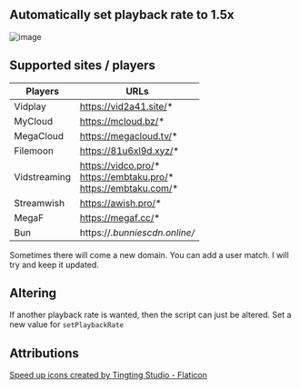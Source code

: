 Automatically set playback rate to 1.5x
-

![image](https://github.com/Loidauk/Vidplay-MyCloud-Auto-Playback-Rate-1.5x/assets/76977614/a2921f38-3aa0-4808-9059-793cf8a4fb1a)

Supported sites / players
-

| Players       | URLs                   |
|---------------|------------------------|
| Vidplay       | https://vid2a41.site/* |
| MyCloud       | https://mcloud.bz/*    |
| MegaCloud     | https://megacloud.tv/* |
| Filemoon      | https://81u6xl9d.xyz/* |
| Vidstreaming  | https://vidco.pro/* <br /> https://embtaku.pro/* <br /> https://embtaku.com/*  |
| Streamwish    | https://awish.pro/*    |
| MegaF         | https://megaf.cc/*     |
| Bun | https://*.bunniescdn.online/* |

Sometimes there will come a new domain. You can add a user match. I will try and keep it updated.

Altering
-

If another playback rate is wanted, then the script can just be altered. Set a new value for `setPlaybackRate`

Attributions
-
<a href="https://www.flaticon.com/free-icons/speed-up" title="speed up icons">Speed up icons created by Tingting Studio - Flaticon</a>